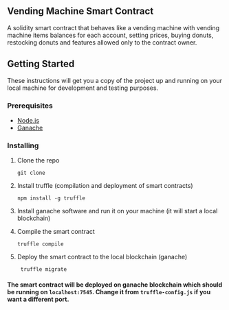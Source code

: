 ## Vending Machine Smart Contract

A solidity smart contract that behaves like a vending machine with vending machine items balances for each account, setting prices, buying donuts, restocking donuts and features allowed only to the contract owner.

## Getting Started

These instructions will get you a copy of the project up and running on your local machine for development and testing purposes.

### Prerequisites

- [Node.js](https://nodejs.org/en/download/)
- [Ganache](https://www.trufflesuite.com/ganache)

### Installing

1. Clone the repo

   ```
   git clone
   ```

2. Install truffle (compilation and deployment of smart contracts)

   ```
   npm install -g truffle
   ```

3. Install ganache software and run it on your machine (it will start a local blockchain)

4. Compile the smart contract

   ```
   truffle compile
   ```

5. Deploy the smart contract to the local blockchain (ganache)

   ```
    truffle migrate
   ```

#### The smart contract will be deployed on ganache blockchain which should be running on `localhost:7545`. Change it from `truffle-config.js` if you want a different port.
